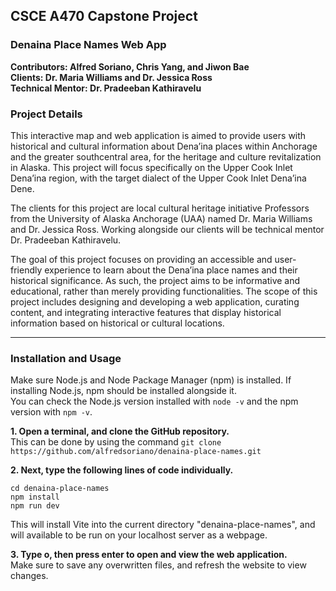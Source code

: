 ## CSCE A470 Capstone Project
### Denaina Place Names Web App  
**Contributors: Alfred Soriano, Chris Yang, and Jiwon Bae**  
**Clients: Dr. Maria Williams and Dr. Jessica Ross**  
**Technical Mentor: Dr. Pradeeban Kathiravelu**

### Project Details
This interactive map and web application is aimed to provide users with historical and cultural information about Dena’ina places within Anchorage and the greater southcentral area, for the heritage and culture revitalization in Alaska. This project will focus specifically on the Upper Cook Inlet Dena’ina region, with the target dialect of the Upper Cook Inlet Dena’ina Dene.

The clients for this project are local cultural heritage initiative Professors from the University of Alaska Anchorage (UAA) named Dr. Maria Williams and Dr. Jessica Ross. Working alongside our clients will be technical mentor Dr. Pradeeban Kathiravelu.

The goal of this project focuses on providing an accessible and user-friendly experience to learn about the Dena’ina place names and their historical significance. As such, the project aims to be informative and educational, rather than merely providing functionalities. The scope of this project includes designing and developing a web application, curating content, and integrating interactive features that display historical information based on historical or cultural locations.

---

### Installation and Usage  
Make sure Node.js and Node Package Manager (npm) is installed. If installing Node.js, npm should be installed alongside it.  
You can check the Node.js version installed with `node -v` and the npm version with `npm -v`.  

**1. Open a terminal, and clone the GitHub repository.**  
This can be done by using the command `git clone https://github.com/alfredsoriano/denaina-place-names.git`  

**2. Next, type the following lines of code individually.**  
```
cd denaina-place-names
npm install
npm run dev
```
This will install Vite into the current directory "denaina-place-names", and will available to be run on your localhost server as a webpage.  

**3. Type o, then press enter to open and view the web application.**  
Make sure to save any overwritten files, and refresh the website to view changes.  
